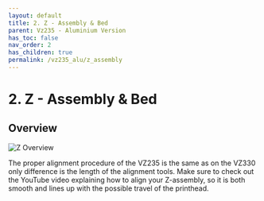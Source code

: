 ```yaml
---
layout: default
title: 2. Z - Assembly & Bed
parent: Vz235 - Aluminium Version
has_toc: false
nav_order: 2
has_children: true
permalink: /vz235_alu/z_assembly
---
```


# 2. Z - Assembly & Bed

## Overview

![Z Overview](../assets/images/manual/vz235_alu/z_assembly/overview.png)

The proper alignment procedure of the VZ235 is the same as on the VZ330 only difference is the length of the alignment tools. Make sure to check out the YouTube video explaining how to align your Z-assembly, so it is both smooth and lines up with the possible travel of the printhead.
